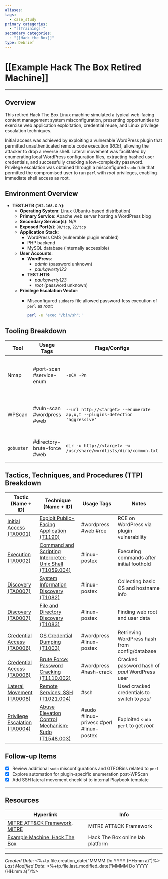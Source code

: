 ```yaml
---
aliases:
tags:
  - case_study
primary categories:
  - "[[Training]]"
secondary categories:
  - "[[Hack the Box]]"
type: Debrief
---
```

# [[Example Hack The Box Retired Machine]]

***

## Overview

This retired Hack The Box Linux machine simulated a typical web-facing content management system misconfiguration, presenting opportunities to exercise web application exploitation, credential reuse, and Linux privilege escalation techniques.

Initial access was achieved by exploiting a vulnerable WordPress plugin that permitted unauthenticated remote code execution (RCE), allowing the attacker to drop a reverse shell. Lateral movement was facilitated by enumerating local WordPress configuration files, extracting hashed user credentials, and successfully cracking a low-complexity password. Privilege escalation was obtained through a misconfigured `sudo` rule that permitted the compromised user to run `perl` with *root* privileges, enabling immediate shell access as root.

## Environment Overview

* **TEST.HTB (`192.168.X.Y`)**:
	* **Operating System**: Linux (Ubuntu-based distribution)
	* **Primary Service**: Apache web server hosting a WordPress blog
	* **Secondary Service(s)**: N/A
	* **Exposed Port(s)**: `80/tcp`, `22/tcp`
	* **Application Stack**:
		* WordPress CMS (vulnerable plugin enabled)
		* PHP backend
		* MySQL database (internally accessible)
	* **User Accounts**:
		* **WordPress**:
			* *admin* (password unknown)
			* *paul*:*qwerty123*
		* **TEST.HTB**:
			* *paul*:*qwerty123*
			* *root* (password unknown)
	* **Privilege Escalation Vector**:
		* Misconfigured `sudoers` file allowed password-less execution of `perl` as *root*:

			```bash
			perl -e 'exec "/bin/sh";'
			```

## Tooling Breakdown

| **Tool**   | **Usage Tags**              | **Flags/Configs**                                                           | **Notes**                                                                            |
| ---------- | --------------------------- | --------------------------------------------------------------------------- | ------------------------------------------------------------------------------------ |
| Nmap       | #port-scan #service-enum    | `-sCV -Pn`                                                                  | Found port 80 (HTTP) and port 22 (SSH); default scripts revealed HTTP server details |
| WPScan     | #vuln-scan #wordpress #web  | `--url http://<target> --enumerate ap,u,t --plugins-detection 'aggressive'` | Discovered plugin vulnerable to unauthenticated RCE, CVE-XXXX-YYYY                   |
| `gobuster` | #directory-brute-force #web | `dir -u http://<target> -w /usr/share/wordlists/dirb/common.txt`            | Confirmed plugin path used later for exploitation                                    |

## Tactics, Techniques, and Procedures (TTP) Breakdown

| **Tactic (Name + ID)**                                                   | **Technique (Name + ID)**                                                                                  | **Usage Tags**                           | **Notes**                                      |
| ------------------------------------------------------------------------ | ---------------------------------------------------------------------------------------------------------- | ---------------------------------------- | ---------------------------------------------- |
| [Initial Access (TA0001)](https://attack.mitre.org/tactics/TA0001)       | [Exploit Public-Facing Application (T1190)](https://attack.mitre.org/techniques/T1190)                     | #wordpress #web #rce                     | RCE on WordPress via plugin vulnerability      |
| [Execution (TA0002)](https://attack.mitre.org/tactics/TA0002)            | [Command and Scripting Interpreter: Unix Shell (T1059.004)](https://attack.mitre.org/techniques/T1059/004) | #linux-postex                            | Executing commands after initial foothold      |
| [Discovery (TA0007)](https://attack.mitre.org/tactics/TA0007)            | [System Information Discovery (T1082)](https://attack.mitre.org/techniques/T1082)                          | #linux-postex                            | Collecting basic OS and hostname info          |
| [Discovery (TA0007)](https://attack.mitre.org/tactics/TA0007)            | [File and Directory Discovery (T1083)](https://attack.mitre.org/techniques/T1083)                          | #linux-postex                            | Finding web root and user data                 |
| [Credential Access (TA0006)](https://attack.mitre.org/tactics/TA0006)    | [OS Credential Dumping (T1003)](https://attack.mitre.org/techniques/T1003)                                 | #wordpress #linux-postex                 | Retrieving WordPress hash from config/database |
| [Credential Access (TA0006)](https://attack.mitre.org/tactics/TA0006)    | [Brute Force: Password Cracking (T1110.002)](https://attack.mitre.org/techniques/T1110/002)                | #wordpress #hash-crack                   | Cracked password hash of *paul* WordPress user |
| [Lateral Movement (TA0008)](https://attack.mitre.org/tactics/TA0008)     | [Remote Services: SSH (T1021.004)](https://attack.mitre.org/techniques/T1021/004)                          | #ssh                                     | Used cracked credentials to switch to *paul*   |
| [Privilege Escalation (TA0004)](https://attack.mitre.org/tactics/TA0004) | [Abuse Elevation Control Mechanism: Sudo (T1548.003)](https://attack.mitre.org/techniques/T1548/003)       | #sudo #linux-privesc #perl #linux-postex | Exploited `sudo perl` to get *root*            |

## Follow-up Items

* [x] Review additional `sudo` misconfigurations and GTFOBins related to `perl`
* [x] Explore automation for plugin-specific enumeration post-WPScan
* [x] Add SSH lateral movement checklist to internal Playbook template

***

## Resources

| Hyperlink                                                                       | Info                             |
| ------------------------------------------------------------------------------- | -------------------------------- |
| [MITRE ATT&CK Framework, MITRE](https://attack.mitre.org/)                      | MITRE ATT&CK Framework           |
| [Example Machine, Hack The Box](https://www.hackthebox.com/hacker/hacking-labs) | Hack The Box online lab platform |

***

*Created Date*: <%+tp.file.creation_date("MMMM Do YYYY (HH:mm a)")%>  
*Last Modified Date*: <%+tp.file.last_modified_date("MMMM Do YYYY (HH:mm a)")%>
